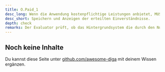 ```yaml
---
title: O.Paid_1
desc_long: Wenn die Anwendung kostenpflichtige Leistungen anbietet, MUSS das Hintergrundsystem die durch den Nutzer erbrachten Einverständnisse sicher speichern. Das Hintergrundsystem MUSS der Anwendung die Möglichkeit geben, die erteilten Einverständnisse anzuzeigen.
desc_short: Speichern und Anzeigen der erteilten Einverständnisse.
depth: check
remarks: Der Evaluator prüft, ob das Hintergrundsystem die durch den Nutzer erbrachten Einverständnisse sicher speichert und ob es eine Möglichkeit für den Nutzer gibt die erteilten Einverständnisse einzusehen.
---
```


## Noch keine Inhalte

Du kannst diese Seite unter [github.com/awesome-diga](https://github.com/awesome-diga/tr-faq) mit deinem Wissen ergänzen.
